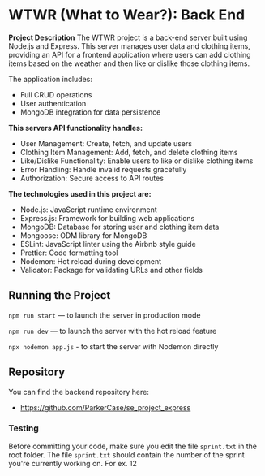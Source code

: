 # WTWR (What to Wear?): Back End
**Project Description**
The WTWR project is a back-end server built using Node.js and Express. This server manages user data and clothing items, providing an API for a frontend application where users can add clothing items based on the weather and then like or dislike those clothing items.

The application includes:

- Full CRUD operations
- User authentication
- MongoDB integration for data persistence

**This servers API functionality handles:**

- User Management: Create, fetch, and update users
- Clothing Item Management: Add, fetch, and delete clothing items
- Like/Dislike Functionality: Enable users to like or dislike clothing items
- Error Handling: Handle invalid requests gracefully
- Authorization: Secure access to API routes

**The technologies used in this project are:**

- Node.js: JavaScript runtime environment
- Express.js: Framework for building web applications
- MongoDB: Database for storing user and clothing item data
- Mongoose: ODM library for MongoDB
- ESLint: JavaScript linter using the Airbnb style guide
- Prettier: Code formatting tool
- Nodemon: Hot reload during development
- Validator: Package for validating URLs and other fields


## Running the Project
`npm run start` — to launch the server in production mode 

`npm run dev` — to launch the server with the hot reload feature

`npx nodemon app.js` - to start the server with Nodemon directly

## Repository
You can find the backend repository here: 
- https://github.com/ParkerCase/se_project_express


### Testing
Before committing your code, make sure you edit the file `sprint.txt` in the root folder. The file `sprint.txt` should contain the number of the sprint you're currently working on. For ex. 12

